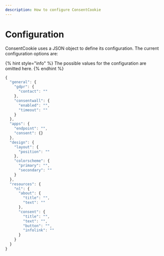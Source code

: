 ```yaml
---
description: How to configure ConsentCookie
---
```


# Configuration

ConsentCookie uses a JSON object to define its configuration. The current configuration options are:

{% hint style="info" %}
The possible values for the configuration are omitted here.
{% endhint %}

```javascript
{
  "general": {
    "gdpr": {
      "contact": ""
    },
    "consentwall": {
      "enabled": "",
      "timeout": ""
    }
  },
  "apps": {
    "endpoint": "",
    "consent": {}
  },
  "design": {
    "layout": {
      "position": ""
    },
    "colorscheme": {
      "primary": "",
      "secondary": ""
    }
  },
  "resources": {
    "nl": {
      "about": {
        "title": "",
        "text": ""
      },
      "consent": {
        "title": "",
        "text": "",
        "button": "",
        "infolink": ""
      }
    }
  }
}
```

